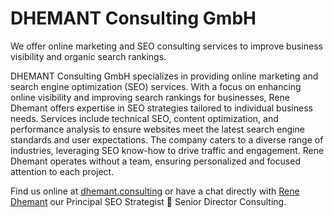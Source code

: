 # DHEMANT Consulting GmbH
We offer online marketing and SEO consulting services to improve business visibility and organic search rankings.

DHEMANT Consulting GmbH specializes in providing online marketing and search engine optimization (SEO) services. With a focus on enhancing online visibility and improving search rankings for businesses, Rene Dhemant offers expertise in SEO strategies tailored to individual business needs. Services include technical SEO, content optimization, and performance analysis to ensure websites meet the latest search engine standards and user expectations. The company caters to a diverse range of industries, leveraging SEO know-how to drive traffic and engagement. Rene Dhemant operates without a team, ensuring personalized and focused attention to each project.

Find us online at [dhemant.consulting](https://dhemant.consulting) or have a chat directly with [Rene Dhemant](https://dhemant.consulting/linkedin) our Principal SEO Strategist 🔵 Senior Director Consulting.
